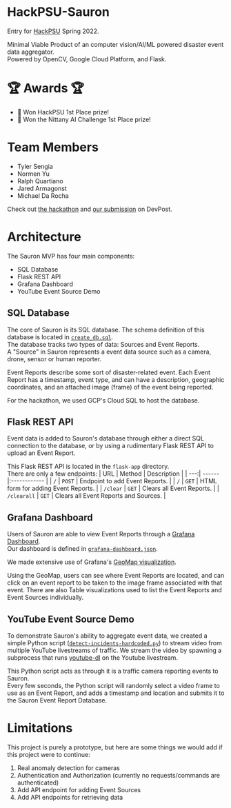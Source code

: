 # HackPSU-Sauron
Entry for [HackPSU](https://hackpsu.org/) Spring 2022.

Minimal Viable Product of an computer vision/AI/ML powered disaster event data aggregator.  
Powered by OpenCV, Google Cloud Platform, and Flask.  

# 🏆 Awards 🏆  
- 🥇 Won HackPSU 1st Place prize!  
- 🥇 Won the Nittany AI Challenge 1st Place prize!  

# Team Members
- Tyler Sengia
- Normen Yu
- Ralph Quartiano
- Jared Armagonst
- Michael Da Rocha

Check out [the hackathon](https://hackpsu-spring-2022.devpost.com/) and [our submission](https://devpost.com/software/sauron-ke72by) on DevPost.

# Architecture
The Sauron MVP has four main components:
- SQL Database
- Flask REST API
- Grafana Dashboard
- YouTube Event Source Demo

## SQL Database
The core of Sauron is its SQL database. The schema definition of this database is located in [`create_db.sql`](create_db.sql).  
The database tracks two types of data: Sources and Event Reports.  
A "Source" in Sauron represents a event data source such as a camera, drone, sensor or human reporter.  

Event Reports describe some sort of disaster-related event. Each Event Report has a timestamp, event type, and can have a description, geographic coordinates, and an attached image (frame) of the event being reported.

For the hackathon, we used GCP's Cloud SQL to host the database.

## Flask REST API
Event data is added to Sauron's database through either a direct SQL connection to the database, or by using a rudimentary Flask REST API to upload an Event Report.

This Flask REST API is located in the `flask-app` directory.  
There are only a few endpoints:
| URL | Method | Description  |
| ---:| ------ |:------------ |
| `/` | `POST` | Endpoint to add Event Reports. |
| `/` | `GET`  | HTML form for adding Event Reports. |
| `/clear` | `GET` | Clears all Event Reports. |
| `/clearall` | `GET` | Clears all Event Reports and Sources. |


## Grafana Dashboard
Users of Sauron are able to view Event Reports through a [Grafana Dashboard](https://grafana.com/grafana/).  
Our dashboard is defined in [`grafana-dashboard.json`](grafana-dashboard.json).

We made extensive use of Grafana's [GeoMap visualization](https://grafana.com/docs/grafana/latest/panels-visualizations/visualizations/geomap/).

Using the GeoMap, users can see where Event Reports are located, and can click on an event report to be taken to the image frame associated with that event.  There are also Table visualizations used to list the Event Reports and Event Sources individually.  

## YouTube Event Source Demo
To demonstrate Sauron's ability to aggregate event data, we created a simple Python script ([`detect-incidents-hardcoded.py`](detect-incidents-hardcoded.py)) to stream video from multiple YouTube livestreams of traffic. We stream the video by spawning a subprocess that runs [youtube-dl](https://youtube-dl.org/) on the Youtube livestream.  

This Python script acts as through it is a traffic camera reporting events to Sauron.  
Every few seconds, the Python script will randomly select a video frame to use as an Event Report, and adds a timestamp and location and submits it to the Sauron Event Report Database.



# Limitations
This project is purely a prototype, but here are some things we would add if this project were to continue:
1. Real anomaly detection for cameras
2. Authentication and Authorization (currently no requests/commands are authenticated)
3. Add API endpoint for adding Event Sources
4. Add API endpoints for retrieving data
